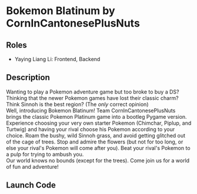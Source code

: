 # Bokemon Blatinum by CornInCantonesePlusNuts

## Roles
- Yaying Liang Li: Frontend, Backend

## Description
Wanting to play a Pokemon adventure game but too broke to buy a DS? Thinking that the newer Pokemon games have lost their classic charm? Think Sinnoh is the best region? (The _only_ correct opinion) <br>
Well, introducing Bokemon Blatinum! Team CornInCantonesePlusNuts brings the classic Pokemon Platinum game into a bootleg Pygame version. Experience choosing your very own starter Pokemon (Chimchar, Piplup, and Turtwig) and having your rival choose his Pokemon according to your choice. Roam the bushy, wild Sinnoh grass, and avoid getting glitched out of the cage of trees. Stop and admire the flowers (but not for too long, or else your rival's Pokemon will come after you). Beat your rival's Pokemon to a pulp for trying to ambush you. <br>
Our world knows no bounds (except for the trees). Come join us for a world of fun and adventure!

## Launch Code
